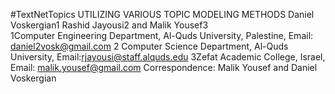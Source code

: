 #TextNetTopics UTILIZING VARIOUS TOPIC MODELING METHODS
Daniel Voskergian1 Rashid Jayousi2 and Malik Yousef3  
1Computer Engineering Department, Al-Quds University, Palestine, Email: daniel2vosk@gmail.com
2 Computer Science Department, Al-Quds University, Email:rjayousi@staff.alquds.edu
3Zefat Academic College, Israel, Email: malik.yousef@gmail.com
Correspondence: Malik Yousef and Daniel Voskergian  
